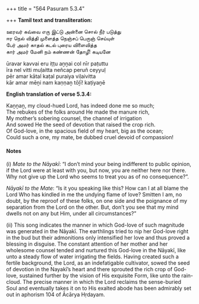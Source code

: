 +++
title = "564 Pasuram 5.3.4"

+++
**Tamil text and transliteration:**

ஊரவர் கவ்வை எரு இட்டு அன்னை சொல் நீர் படுத்து  
ஈர நெல் வித்தி முளைத்த நெஞ்சப் பெருஞ் செய்யுள்  
பேர் அமர் காதல் கடல் புரைய விளைவித்த  
கார் அமர் மேனி நம் கண்ணன் தோழீ! கடியனே

ūravar kavvai eru iṭṭu aṉṉai col nīr paṭuttu  
īra nel vitti muḷaitta neñcap peruñ ceyyuḷ  
pēr amar kātal kaṭal puraiya viḷaivitta  
kār amar mēṉi nam kaṇṇaṉ tōḻī! kaṭiyaṉē

**English translation of verse 5.3.4:**

Kaṉṉaṉ, my cloud-hued Lord, has indeed done me so much;  
The rebukes of the folks around He made the manure rich,  
My mother’s sobering counsel, the channel of irrigation  
And sowed He the seed of devotion that raised the crop rich.  
Of God-love, in the spacious field of my heart, big as the ocean;  
Could such a one, my mate, be dubbed cruel devoid of compassion!

#### Notes

\(i\) *Mate to the Nāyakī*: “I don’t mind your being indifferent to public opinion, if the Lord were at least with you, but now, you are neither here nor there. Why not give up the Lord who seems to treat you as of no consequence?”.

*Nāyakī to the Mate*: “Is it you speaking like this? How can I at all blame the Lord Who has kindled in me the undying flame of love? Smitten I am, no doubt, by the reproof of these folks, on one side and the poignance of my separation from the Lord on the other. But, don’t you see that my mind dwells not on any but Him, under all circumstances?”

\(ii\) This song indicates the manner in which God-love of such magnitude was generated in the Nāyakī. The earthlings tried to nip her God-love right in the bud but their admonitions only intensified her love and thus proved a blessing in disguise. The constant attention of her mother and her wholesome counsel tended and nurtured this God-love in the Nāyakī, like unto a steady flow of water irrigating the fields. Having created such a fertile background, the Lord, as an indefatigable cultivator, sowed the seed of devotion in the Nayakī’s heart and there sprouted the rich crop of God-love, sustained further by the vision of His exquisite Form, like unto the rain-cloud. The precise manner in which the Lord reclaims the sense-buried Soul and eventually takes it on to His exalted abode has been admirably set out in aphorism 104 of Ācārya Hṛdayam.


